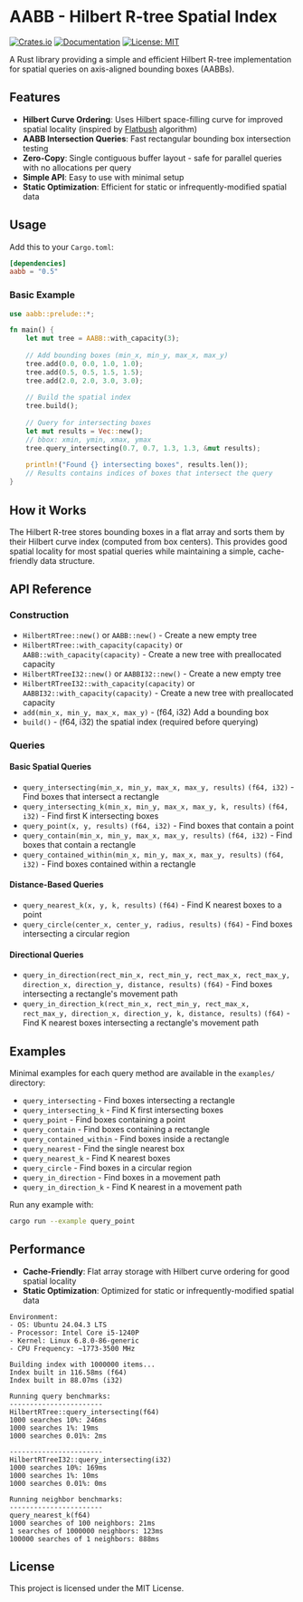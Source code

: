 # AABB - Hilbert R-tree Spatial Index
[![Crates.io](https://img.shields.io/crates/v/aabb.svg?color=blue)](https://crates.io/crates/aabb)
[![Documentation](https://docs.rs/aabb/badge.svg)](https://docs.rs/aabb)
[![License: MIT](https://img.shields.io/badge/License-MIT-blue.svg)](https://opensource.org/licenses/MIT)


A Rust library providing a simple and efficient Hilbert R-tree implementation for spatial queries on axis-aligned bounding boxes (AABBs).

## Features

- **Hilbert Curve Ordering**: Uses Hilbert space-filling curve for improved spatial locality (inspired by [Flatbush](https://github.com/mourner/flatbush) algorithm)
- **AABB Intersection Queries**: Fast rectangular bounding box intersection testing
- **Zero-Copy**: Single contiguous buffer layout - safe for parallel queries with no allocations per query
- **Simple API**: Easy to use with minimal setup
- **Static Optimization**: Efficient for static or infrequently-modified spatial data

## Usage

Add this to your `Cargo.toml`:

```toml
[dependencies]
aabb = "0.5"
```

### Basic Example

```rust
use aabb::prelude::*;

fn main() {
    let mut tree = AABB::with_capacity(3);
    
    // Add bounding boxes (min_x, min_y, max_x, max_y)
    tree.add(0.0, 0.0, 1.0, 1.0);
    tree.add(0.5, 0.5, 1.5, 1.5);
    tree.add(2.0, 2.0, 3.0, 3.0);
    
    // Build the spatial index
    tree.build();
    
    // Query for intersecting boxes
    let mut results = Vec::new();
    // bbox: xmin, ymin, xmax, ymax 
    tree.query_intersecting(0.7, 0.7, 1.3, 1.3, &mut results);
    
    println!("Found {} intersecting boxes", results.len());
    // Results contains indices of boxes that intersect the query
}
```

## How it Works

The Hilbert R-tree stores bounding boxes in a flat array and sorts them by their Hilbert curve index (computed from box centers). This provides good spatial locality for most spatial queries while maintaining a simple, cache-friendly data structure.

## API Reference

### Construction
- `HilbertRTree::new()` or `AABB::new()` - Create a new empty tree
- `HilbertRTree::with_capacity(capacity)` or `AABB::with_capacity(capacity)` - Create a new tree with preallocated capacity
- `HilbertRTreeI32::new()` or `AABBI32::new()` - Create a new empty tree
- `HilbertRTreeI32::with_capacity(capacity)` or `AABBI32::with_capacity(capacity)` - Create a new tree with preallocated capacity
- `add(min_x, min_y, max_x, max_y)` - (f64, i32) Add a bounding box
- `build()` - (f64, i32) the spatial index (required before querying)

### Queries

#### Basic Spatial Queries
- `query_intersecting(min_x, min_y, max_x, max_y, results)` `(f64, i32)` - Find boxes that intersect a rectangle
- `query_intersecting_k(min_x, min_y, max_x, max_y, k, results)` `(f64, i32)` - Find first K intersecting boxes
- `query_point(x, y, results)` `(f64, i32)` - Find boxes that contain a point
- `query_contain(min_x, min_y, max_x, max_y, results)` `(f64, i32)` - Find boxes that contain a rectangle
- `query_contained_within(min_x, min_y, max_x, max_y, results)` `(f64, i32)` - Find boxes contained within a rectangle

#### Distance-Based Queries
- `query_nearest_k(x, y, k, results)` `(f64)` - Find K nearest boxes to a point
- `query_circle(center_x, center_y, radius, results)` `(f64)` - Find boxes intersecting a circular region

#### Directional Queries
- `query_in_direction(rect_min_x, rect_min_y, rect_max_x, rect_max_y, direction_x, direction_y, distance, results)` `(f64)` - Find boxes intersecting a rectangle's movement path
- `query_in_direction_k(rect_min_x, rect_min_y, rect_max_x, rect_max_y, direction_x, direction_y, k, distance, results)` `(f64)` - Find K nearest boxes intersecting a rectangle's movement path

## Examples

Minimal examples for each query method are available in the `examples/` directory:

- `query_intersecting` - Find boxes intersecting a rectangle
- `query_intersecting_k` - Find K first intersecting boxes
- `query_point` - Find boxes containing a point
- `query_contain` - Find boxes containing a rectangle
- `query_contained_within` - Find boxes inside a rectangle
- `query_nearest` - Find the single nearest box
- `query_nearest_k` - Find K nearest boxes
- `query_circle` - Find boxes in a circular region
- `query_in_direction` - Find boxes in a movement path
- `query_in_direction_k` - Find K nearest in a movement path

Run any example with:
```bash
cargo run --example query_point
```

## Performance

- **Cache-Friendly**: Flat array storage with Hilbert curve ordering for good spatial locality
- **Static Optimization**: Optimized for static or infrequently-modified spatial data

```
Environment:
- OS: Ubuntu 24.04.3 LTS
- Processor: Intel Core i5-1240P
- Kernel: Linux 6.8.0-86-generic 
- CPU Frequency: ~1773-3500 MHz

Building index with 1000000 items...
Index built in 116.58ms (f64)
Index built in 88.07ms (i32)

Running query benchmarks:
-----------------------
HilbertRTree::query_intersecting(f64)
1000 searches 10%: 246ms
1000 searches 1%: 19ms
1000 searches 0.01%: 2ms

-----------------------
HilbertRTreeI32::query_intersecting(i32)
1000 searches 10%: 169ms
1000 searches 1%: 10ms
1000 searches 0.01%: 0ms

Running neighbor benchmarks:
-----------------------
query_nearest_k(f64)
1000 searches of 100 neighbors: 21ms
1 searches of 1000000 neighbors: 123ms
100000 searches of 1 neighbors: 888ms

```


## License

This project is licensed under the MIT License.